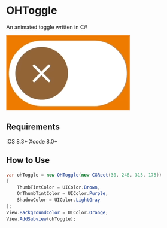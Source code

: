 # OHToggle
An animated toggle written in C#

![Demo](https://github.com/onurhazar/OHToggle/blob/master/OHToggle.gif)

## Requirements
iOS 8.3+
Xcode 8.0+

## How to Use
```C#
var ohToggle = new OHToggle(new CGRect(30, 246, 315, 175))
{
    ThumbTintColor = UIColor.Brown,
    OnThumbTintColor = UIColor.Purple,
    ShadowColor = UIColor.LightGray
};
View.BackgroundColor = UIColor.Orange;
View.AddSubview(ohToggle);

```
